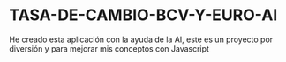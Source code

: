 # TASA-DE-CAMBIO-BCV-Y-EURO-AI
He creado esta aplicación con la ayuda de la AI, este es un proyecto por diversión y para mejorar mis conceptos con Javascript
